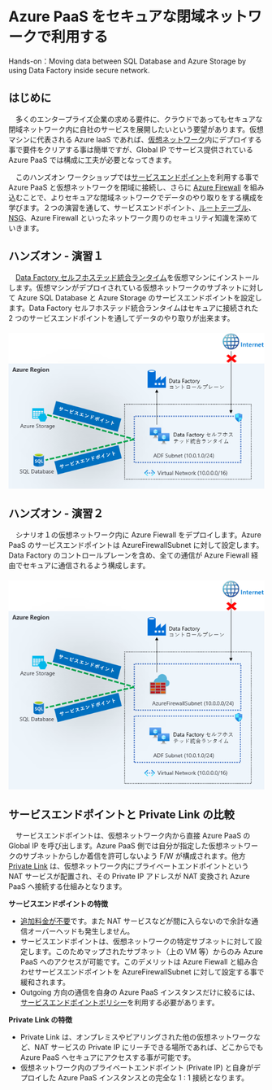 # Azure PaaS をセキュアな閉域ネットワークで利用する
Hands-on：Moving data between SQL Database and Azure Storage by using Data Factory inside secure network.

## はじめに
　多くのエンタープライズ企業の求める要件に、クラウドであってもセキュアな閉域ネットワーク内に自社のサービスを展開したいという要望があります。仮想マシンに代表される Azure IaaS であれば、[仮想ネットワーク](https://docs.microsoft.com/ja-jp/azure/virtual-network/virtual-networks-overview)内にデプロイする事で要件をクリアする事は簡単ですが、Global IP でサービス提供されている Azure PaaS では構成に工夫が必要となってきます。
 
　このハンズオン ワークショップでは[サービスエンドポイント](https://docs.microsoft.com/ja-jp/azure/virtual-network/virtual-network-service-endpoints-overview)を利用する事で Azure PaaS と仮想ネットワークを閉域に接続し、さらに [Azure Firewall](https://docs.microsoft.com/ja-jp/azure/firewall/overview) を組み込むことで、よりセキュアな閉域ネットワークでデータのやり取りをする構成を学びます。２つの演習を通して、サービスエンドポイント、[ルートテーブル](https://docs.microsoft.com/ja-jp/azure/virtual-network/tutorial-create-route-table-portal)、[NSG](https://docs.microsoft.com/ja-jp/azure/virtual-network/security-overview)、Azure Firewall といったネットワーク周りのセキュリティ知識を深めていきます。
 
 ## ハンズオン - 演習１
 　[Data Factory セルフホステッド統合ランタイム](https://docs.microsoft.com/ja-jp/azure/data-factory/concepts-integration-runtime)を仮想マシンにインストールします。仮想マシンがデプロイされている仮想ネットワークのサブネットに対して Azure SQL Database と Azure Storage のサービスエンドポイントを設定します。Data Factory セルフホステッド統合ランタイムはセキュアに接続された 2 つのサービスエンドポイントを通してデータのやり取りが出来ます。  
　<img src="/images/シナリオ1.png" title="ハンズオン - シナリオ１">

 ## ハンズオン - 演習２
 　シナリオ１の仮想ネットワーク内に Azure Fiewall をデプロイします。Azure PaaS のサービスエンドポイントは AzureFirewallSubnet に対して設定します。Data Factory のコントロールプレーンを含め、全ての通信が Azure Fiewall 経由でセキュアに通信されるよう構成します。  
　<img src="/images/シナリオ2.png" title="ハンズオン - シナリオ２">


 ## サービスエンドポイントと Private Link の比較
 　サービスエンドポイントは、仮想ネットワーク内から直接 Azure PaaS の Global IP を呼び出します。Azure PaaS 側では自分が指定した仮想ネットワークのサブネットからしか着信を許可しないよう F/W が構成されます。他方[Private Link](https://docs.microsoft.com/ja-jp/azure/private-link/) は、仮想ネットワーク内にプライベートエンドポイントという NAT サービスが配置され、その Private IP アドレスが NAT 変換され Azure PaaS へ接続する仕組みとなります。
 
**サービスエンドポイントの特徴**
- [追加料金が不要](https://docs.microsoft.com/ja-jp/azure/virtual-network/virtual-network-service-endpoints-overview#pricing-and-limits)です。また NAT サービスなどが間に入らないので余計な通信オーバーヘッドも発生しません。
- サービスエンドポイントは、仮想ネットワークの特定サブネットに対して設定します。このためマップされたサブネット（上の VM 等）からのみ Azure PaaS へのアクセスが可能です。このデメリットは Azure Fiewall と組み合わせサービスエンドポイントを AzureFirewallSubnet に対して設定する事で緩和されます。
- Outgoing 方向の通信を自身の Azure PaaS インスタンスだけに絞るには、[サービスエンドポイントポリシー](https://docs.microsoft.com/ja-jp/azure/virtual-network/virtual-network-service-endpoint-policies-portal)を利用する必要があります。
 
**Private Link の特徴**
- Private Link は、オンプレミスやピアリングされた他の仮想ネットワークなど、NAT サービスの Private IP にリーチできる場所であれば、どこからでも Azure PaaS へセキュアにアクセスする事が可能です。
- 仮想ネットワーク内のプライベートエンドポイント (Private IP) と自身がデプロイした Azure PaaS インスタンスとの完全な 1 : 1 接続となります。
